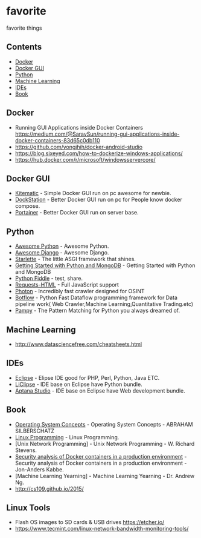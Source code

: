 # favorite
favorite things

## Contents

- [Docker](#docker)
- [Docker GUI](#dockergui)
- [Python](#python)
- [Machine Learning](#machinelearning)
- [IDEs](#ides)
- [Book](#book)

## Docker
- Running GUI Applications inside Docker Containers https://medium.com/@SaravSun/running-gui-applications-inside-docker-containers-83d65c0db110
- https://github.com/yongjhih/docker-android-studio
- https://blog.sixeyed.com/how-to-dockerize-windows-applications/
- https://hub.docker.com/r/microsoft/windowsservercore/

## Docker GUI
- [Kitematic](https://kitematic.com/) - Simple Docker GUI run on pc awesome for newbie.
- [DockStation](https://dockstation.io/) - Better Docker GUI run on pc for People know docker compose.
- [Portainer](https://portainer.io/) - Better Docker GUI run on server base.

## Python
- [Awesome Python](https://github.com/vinta/awesome-python) - Awesome Python.
- [Awesome Django](http://awesome-django.com) - Awesome Django.
- [Starlette](https://github.com/encode/starlette) - The little ASGI framework that shines.
- [Getting Started with Python and MongoDB](https://www.mongodb.com/blog/post/getting-started-with-python-and-mongodb) - Getting Started with Python and MongoDB
- [Python Fiddle](http://pythonfiddle.com/) - test, share.
- [Requests-HTML](https://github.com/kennethreitz/requests-html) - Full JavaScript support
- [Photon](https://github.com/s0md3v/Photon) - Incredibly fast crawler designed for OSINT
- [Botflow](https://github.com/kkyon/botflow) - Python Fast Dataflow programming framework for Data pipeline work( Web Crawler,Machine Learning,Quantitative Trading.etc)
- [Pampy](https://github.com/santinic/pampy) - The Pattern Matching for Python you always dreamed of.

## Machine Learning
- http://www.datasciencefree.com/cheatsheets.html

## IDEs
- [Eclipse](https://www.eclipse.org/) - Elipse IDE good for PHP, Perl, Python, Java ETC.
- [LiClipse](https://www.liclipse.com/download.html) - IDE base on Eclipse have Python bundle.
- [Aptana Studio](http://www.aptana.com/) - IDE base on Eclipse have Web development bundle.

## Book
- [Operating System Concepts](http://iips.icci.edu.iq/images/exam/Abraham-Silberschatz-Operating-System-Concepts---9th2012.12.pdf) - Operating System Concepts - ABRAHAM SILBERSCHATZ
- [Linux Programming](https://github.com/shihyu/Linux_Programming/tree/master/books) - Linux Programming.
- [Unix Network Programming] - Unix Network Programming - W. Richard Stevens.
- [Security analysis of Docker containers in a production environment](https://brage.bibsys.no/xmlui/bitstream/handle/11250/2451326/17303_FULLTEXT.pdf) - Security analysis of Docker containers in a production environment -Jon-Anders Kabbe.
- [Machine Learning Yearning] - Machine Learning Yearning - Dr. Andrew Ng.
- http://cs109.github.io/2015/

## Linux Tools
- Flash OS images to SD cards & USB drives https://etcher.io/
- https://www.tecmint.com/linux-network-bandwidth-monitoring-tools/

